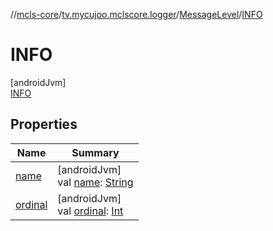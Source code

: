 //[mcls-core](../../../../index.md)/[tv.mycujoo.mclscore.logger](../../index.md)/[MessageLevel](../index.md)/[INFO](index.md)

# INFO

[androidJvm]\
[INFO](index.md)

## Properties

| Name | Summary |
|---|---|
| [name](../-e-r-r-o-r/index.md#-372974862%2FProperties%2F-450282738) | [androidJvm]<br>val [name](../-e-r-r-o-r/index.md#-372974862%2FProperties%2F-450282738): [String](https://kotlinlang.org/api/latest/jvm/stdlib/kotlin/-string/index.html) |
| [ordinal](../-e-r-r-o-r/index.md#-739389684%2FProperties%2F-450282738) | [androidJvm]<br>val [ordinal](../-e-r-r-o-r/index.md#-739389684%2FProperties%2F-450282738): [Int](https://kotlinlang.org/api/latest/jvm/stdlib/kotlin/-int/index.html) |
